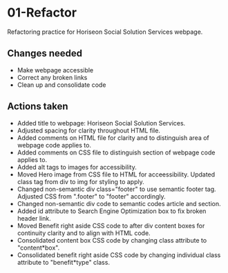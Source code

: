 # 01-Refactor

Refactoring practice for Horiseon Social Solution Services webpage. 

## Changes needed
* Make webpage accessible
* Correct any broken links
* Clean up and consolidate code

## Actions taken
* Added title to webpage: Horiseon Social Solution Services.
* Adjusted spacing for clarity throughout HTML file.
* Added comments on HTML file for clarity and to distinguish area of webpage code applies to.
* Added comments on CSS file to distinguish section of webpage code applies to.
* Added alt tags to images for accessibility.
* Moved Hero image from CSS file to HTML for acceessibility. Updated class tag from div to img for styling to apply.
* Changed non-semantic div class="footer" to use semantic footer tag. Adjusted CSS from ".footer" to "footer" accordingly.
* Changed non-semantic div code to semantic codes article and section.
* Added id attribute to Search Engine Optimization box to fix broken header link.
* Moved Benefit right aside CSS code to after div content boxes for continuity clarity and to align with HTML code.
* Consolidated content box CSS code by changing class attribute to "content*box".
* Consolidated benefit right aside CSS code by changing individual class attribute to "benefit*type" class.
